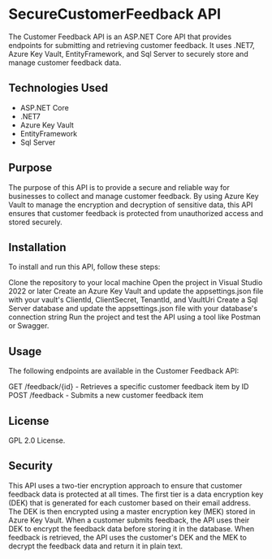 # SecureCustomerFeedback API

The Customer Feedback API is an ASP.NET Core API that provides endpoints for submitting and retrieving customer feedback. It uses .NET7, Azure Key Vault, EntityFramework, and Sql Server to securely store and manage customer feedback data.

## Technologies Used

- ASP.NET Core
- .NET7
- Azure Key Vault
- EntityFramework
- Sql Server

## Purpose

The purpose of this API is to provide a secure and reliable way for businesses to collect and manage customer feedback. By using Azure Key Vault to manage the encryption and decryption of sensitive data, this API ensures that customer feedback is protected from unauthorized access and stored securely.

## Installation

To install and run this API, follow these steps:

Clone the repository to your local machine
Open the project in Visual Studio 2022 or later
Create an Azure Key Vault and update the appsettings.json file with your vault's ClientId, ClientSecret, TenantId, and VaultUri
Create a Sql Server database and update the appsettings.json file with your database's connection string
Run the project and test the API using a tool like Postman or Swagger.

## Usage

The following endpoints are available in the Customer Feedback API:
 
GET /feedback/{id} - Retrieves a specific customer feedback item by ID
POST /feedback - Submits a new customer feedback item

## License

GPL 2.0 License. 

## Security
This API uses a two-tier encryption approach to ensure that customer feedback data is protected at all times. The first tier is a data encryption key (DEK) that is generated for each customer based on their email address. The DEK is then encrypted using a master encryption key (MEK) stored in Azure Key Vault. When a customer submits feedback, the API uses their DEK to encrypt the feedback data before storing it in the database. When feedback is retrieved, the API uses the customer's DEK and the MEK to decrypt the feedback data and return it in plain text.
